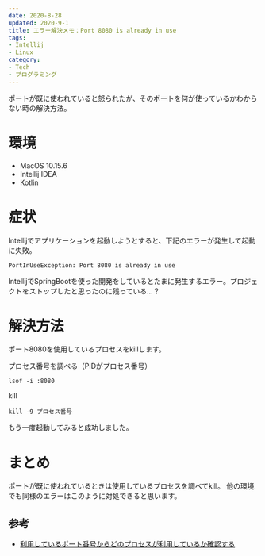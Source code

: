 ```yaml
---
date: 2020-8-28
updated: 2020-9-1
title: エラー解決メモ：Port 8080 is already in use
tags:
- Intellij
- Linux
category:
- Tech
- プログラミング
---
```


ポートが既に使われていると怒られたが、そのポートを何が使っているかわからない時の解決方法。

<!-- more -->

# 環境

- MacOS 10.15.6
- Intellij IDEA
- Kotlin

# 症状

Intellijでアプリケーションを起動しようとすると、下記のエラーが発生して起動に失敗。

```
PortInUseException: Port 8080 is already in use
```

IntellijでSpringBootを使った開発をしているとたまに発生するエラー。プロジェクトをストップしたと思ったのに残っている...？

# 解決方法

ポート8080を使用しているプロセスをkillします。

プロセス番号を調べる（PIDがプロセス番号）
```
lsof -i :8080
```
kill
```
kill -9 プロセス番号
```

もう一度起動してみると成功しました。

# まとめ

ポートが既に使われているときは使用しているプロセスを調べてkill。
他の環境でも同様のエラーはこのように対処できると思います。

## 参考

- [利用しているポート番号からどのプロセスが利用しているか確認する](https://qiita.com/toshihirock/items/c6a09575c2d88c210483)
